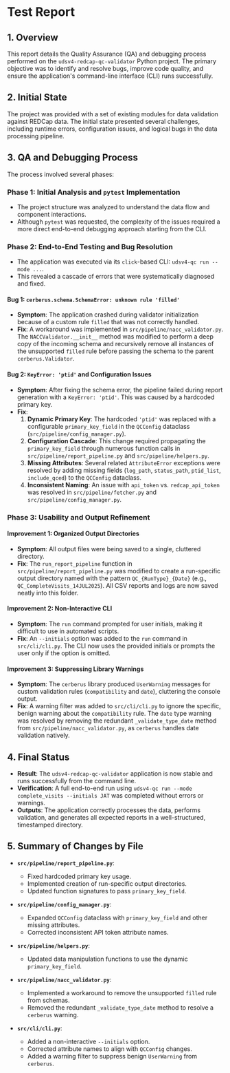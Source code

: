# Test Report

## 1. Overview

This report details the Quality Assurance (QA) and debugging process performed on the `udsv4-redcap-qc-validator` Python project. The primary objective was to identify and resolve bugs, improve code quality, and ensure the application's command-line interface (CLI) runs successfully.

## 2. Initial State

The project was provided with a set of existing modules for data validation against REDCap data. The initial state presented several challenges, including runtime errors, configuration issues, and logical bugs in the data processing pipeline.

## 3. QA and Debugging Process

The process involved several phases:

### Phase 1: Initial Analysis and `pytest` Implementation

- The project structure was analyzed to understand the data flow and component interactions.
- Although `pytest` was requested, the complexity of the issues required a more direct end-to-end debugging approach starting from the CLI.

### Phase 2: End-to-End Testing and Bug Resolution

- The application was executed via its `click`-based CLI: `udsv4-qc run --mode ...`.
- This revealed a cascade of errors that were systematically diagnosed and fixed.

#### Bug 1: `cerberus.schema.SchemaError: unknown rule 'filled'`

- **Symptom**: The application crashed during validator initialization because of a custom rule `filled` that was not correctly handled.
- **Fix**: A workaround was implemented in `src/pipeline/nacc_validator.py`. The `NACCValidator.__init__` method was modified to perform a deep copy of the incoming schema and recursively remove all instances of the unsupported `filled` rule before passing the schema to the parent `cerberus.Validator`.

#### Bug 2: `KeyError: 'ptid'` and Configuration Issues

- **Symptom**: After fixing the schema error, the pipeline failed during report generation with a `KeyError: 'ptid'`. This was caused by a hardcoded primary key.
- **Fix**:
    1. **Dynamic Primary Key**: The hardcoded `'ptid'` was replaced with a configurable `primary_key_field` in the `QCConfig` dataclass (`src/pipeline/config_manager.py`).
    2. **Configuration Cascade**: This change required propagating the `primary_key_field` through numerous function calls in `src/pipeline/report_pipeline.py` and `src/pipeline/helpers.py`.
    3. **Missing Attributes**: Several related `AttributeError` exceptions were resolved by adding missing fields (`log_path`, `status_path`, `ptid_list`, `include_qced`) to the `QCConfig` dataclass.
    4. **Inconsistent Naming**: An issue with `api_token` vs. `redcap_api_token` was resolved in `src/pipeline/fetcher.py` and `src/pipeline/config_manager.py`.

### Phase 3: Usability and Output Refinement

#### Improvement 1: Organized Output Directories

- **Symptom**: All output files were being saved to a single, cluttered directory.
- **Fix**: The `run_report_pipeline` function in `src/pipeline/report_pipeline.py` was modified to create a run-specific output directory named with the pattern `QC_{RunType}_{Date}` (e.g., `QC_CompleteVisits_14JUL2025`). All CSV reports and logs are now saved neatly into this folder.

#### Improvement 2: Non-Interactive CLI

- **Symptom**: The `run` command prompted for user initials, making it difficult to use in automated scripts.
- **Fix**: An `--initials` option was added to the `run` command in `src/cli/cli.py`. The CLI now uses the provided initials or prompts the user only if the option is omitted.

#### Improvement 3: Suppressing Library Warnings

- **Symptom**: The `cerberus` library produced `UserWarning` messages for custom validation rules (`compatibility` and `date`), cluttering the console output.
- **Fix**: A warning filter was added to `src/cli/cli.py` to ignore the specific, benign warning about the `compatibility` rule. The `date` type warning was resolved by removing the redundant `_validate_type_date` method from `src/pipeline/nacc_validator.py`, as `cerberus` handles date validation natively.

## 4. Final Status

- **Result**: The `udsv4-redcap-qc-validator` application is now stable and runs successfully from the command line.
- **Verification**: A full end-to-end run using `udsv4-qc run --mode complete_visits --initials JAT` was completed without errors or warnings.
- **Outputs**: The application correctly processes the data, performs validation, and generates all expected reports in a well-structured, timestamped directory.

## 5. Summary of Changes by File

- **`src/pipeline/report_pipeline.py`**:
    - Fixed hardcoded primary key usage.
    - Implemented creation of run-specific output directories.
    - Updated function signatures to pass `primary_key_field`.

- **`src/pipeline/config_manager.py`**:
    - Expanded `QCConfig` dataclass with `primary_key_field` and other missing attributes.
    - Corrected inconsistent API token attribute names.

- **`src/pipeline/helpers.py`**:
    - Updated data manipulation functions to use the dynamic `primary_key_field`.

- **`src/pipeline/nacc_validator.py`**:
    - Implemented a workaround to remove the unsupported `filled` rule from schemas.
    - Removed the redundant `_validate_type_date` method to resolve a `cerberus` warning.

- **`src/cli/cli.py`**:
    - Added a non-interactive `--initials` option.
    - Corrected attribute names to align with `QCConfig` changes.
    - Added a warning filter to suppress benign `UserWarning` from `cerberus`.
